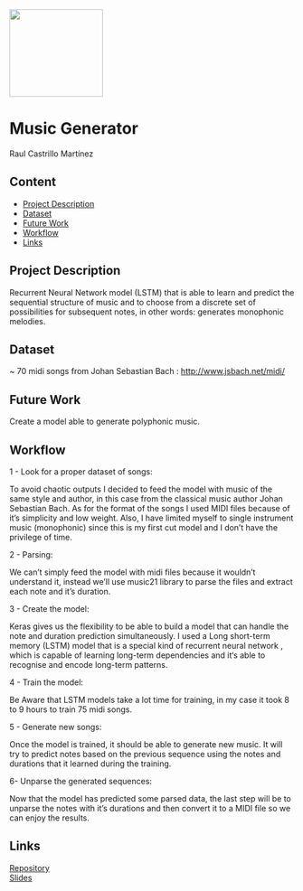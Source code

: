 <img src="https://at-cdn-s01.audiotool.com/2015/01/28/documents/QobKwUz0okv59WyViwqQPJp60xKtR52/0/cover256x256-900f9c37c5b74d9b84d602453493686f.jpg" width="165" height="155"/>

# Music Generator

Raul Castrillo Martínez

## Content
- [Project Description](#project-description)
- [Dataset](#dataset)
- [Future Work](#future-work)
- [Workflow](#workflow)
- [Links](#links)

## Project Description

Recurrent Neural Network model (LSTM) that is able to learn and predict the sequential structure of music and to choose from a discrete set of possibilities for subsequent notes, in other words: generates monophonic melodies.


## Dataset

~ 70 midi songs from Johan Sebastian Bach : http://www.jsbach.net/midi/


## Future Work

Create a model able to generate polyphonic music.

## Workflow

1 - Look for a proper dataset of songs:

To avoid chaotic outputs I decided to feed the model with music of the same style and author, in this case from the classical music author Johan Sebastian Bach.
As for  the format of the songs I used MIDI files because of it’s simplicity and low weight.
Also, I have limited myself to single instrument music (monophonic)  since this is my first cut model and I don’t have the privilege of time.

2 - Parsing:

We can’t simply feed the model with midi files because it wouldn’t understand it, instead we’ll use music21 library to parse the files and extract each note and it’s duration.

3 - Create the model:

Keras gives us the flexibility to be able to build a model that can handle the note and duration prediction simultaneously.
I used a Long short-term memory (LSTM) model that is a special kind of recurrent neural network , which is capable of learning long-term dependencies and it‘s able to recognise and encode long-term patterns.

4 - Train the model:

Be Aware that LSTM models take a lot time for training, in my case it took 8 to 9 hours to train 75 midi songs.

5 - Generate new songs:

Once the model is trained, it should be able to generate new music. It will try to predict notes based on the previous sequence using the notes and durations that it learned during the training.

6- Unparse the generated sequences: 

Now that the model has predicted some parsed data, the last step will be to unparse the notes with it’s durations and then convert it to a MIDI file so we can enjoy the results.


## Links

[Repository](https://github.com/raulcastr/Music-Generator/)  
[Slides](https://drive.google.com/file/d/1x0bZme_ojAbtKBni2b3bp6T5ckkuRTKu/view?usp=sharing)  
